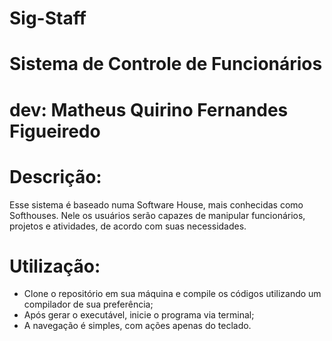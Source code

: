 # Sig-Staff
# Sistema de Controle de Funcionários 
# dev: Matheus Quirino Fernandes Figueiredo


# Descrição: 
  Esse sistema é baseado numa Software House, mais conhecidas como Softhouses. Nele os usuários serão capazes de manipular funcionários, projetos e atividades, de acordo com suas necessidades.

# Utilização:
  * Clone o repositório em sua máquina e compile os códigos utilizando um compilador de sua preferência;
  * Após gerar o executável, inicie o programa via terminal;
  * A navegação é simples, com ações apenas do teclado.